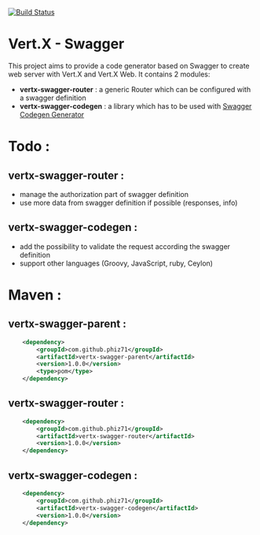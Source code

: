 [![Build Status](https://travis-ci.org/phiz71/vertx-swagger.svg?branch=master)](https://travis-ci.org/phiz71/vertx-swagger)
# Vert.X - Swagger
This project aims to provide a code generator based on Swagger to create web server with Vert.X and Vert.X Web.
It contains 2 modules:
 - **vertx-swagger-router** : a generic Router which can be configured with a swagger definition
 - **vertx-swagger-codegen** : a library which has to be used with [Swagger Codegen Generator](https://github.com/swagger-api/swagger-codegen#swagger-code-generator)
  
 
# Todo :
## vertx-swagger-router :
 - manage the authorization part of swagger definition
 - use more data from swagger definition if possible (responses, info)
  
## vertx-swagger-codegen :
 - add the possibility to validate the request according the swagger definition
 - support other languages (Groovy, JavaScript, ruby, Ceylon)
  
# Maven :
## vertx-swagger-parent :
```xml
    <dependency>
        <groupId>com.github.phiz71</groupId>
        <artifactId>vertx-swagger-parent</artifactId>
        <version>1.0.0</version>
        <type>pom</type>
    </dependency>
```

## vertx-swagger-router :
```xml
    <dependency>
        <groupId>com.github.phiz71</groupId>
        <artifactId>vertx-swagger-router</artifactId>
        <version>1.0.0</version>
    </dependency>
```

## vertx-swagger-codegen :
```xml
    <dependency>
        <groupId>com.github.phiz71</groupId>
        <artifactId>vertx-swagger-codegen</artifactId>
        <version>1.0.0</version>
    </dependency>
```
